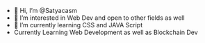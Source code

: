 - 👋 Hi, I’m @Satyacasm
- 👀 I’m interested in Web Dev and open to other fields as well
- 🌱 I’m currently learning CSS and JAVA Script
- Currently Learning Web Development as well as Blockchain Dev


<!---
Satyam-aka-UltimateST/Satyam-aka-UltimateST is a ✨ special ✨ repository because its `README.md` (this file) appears on your GitHub profile.
You can click the Preview link to take a look at your changes.
--->
